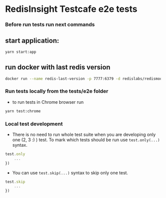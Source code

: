 # RedisInsight Testcafe e2e tests

### Before run tests run next commands

## start application:

```bash
yarn start:app
```

## run docker with last redis version

```bash
docker run --name redis-last-version -p 7777:6379 -d redislabs/redismod
```

### Run tests locally from the tests/e2e folder

- to run tests in Chrome browser run

```bash
yarn test:chrome
```

### Local test development

- There is no need to run whole test suite when you are developing only one (2, 3 :) ) test.
  To mark which tests should be run use `test.only(...)` syntax.

```javascript
test.only
    ...
})
```

- You can use `test.skip(...)` syntax to skip only one test.

```javascript
test.skip
    ...
})
```
